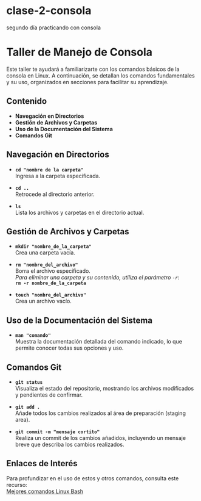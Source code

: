 # clase-2-consola
segundo día practicando con consola

# Taller de Manejo de Consola

Este taller te ayudará a familiarizarte con los comandos básicos de la consola en Linux. A continuación, se detallan los comandos fundamentales y su uso, organizados en secciones para facilitar su aprendizaje.

## Contenido

- **Navegación en Directorios**
- **Gestión de Archivos y Carpetas**
- **Uso de la Documentación del Sistema**
- **Comandos Git**

## Navegación en Directorios

- **`cd "nombre de la carpeta"`**  
  Ingresa a la carpeta especificada.

- **`cd ..`**  
  Retrocede al directorio anterior.

- **`ls`**  
  Lista los archivos y carpetas en el directorio actual.

## Gestión de Archivos y Carpetas

- **`mkdir "nombre_de_la_carpeta"`**  
  Crea una carpeta vacía.

- **`rm "nombre_del_archivo"`**  
  Borra el archivo especificado.  
  *Para eliminar una carpeta y su contenido, utiliza el parámetro `-r`:*  
  **`rm -r nombre_de_la_carpeta`**

- **`touch "nombre_del_archivo"`**  
  Crea un archivo vacío.

## Uso de la Documentación del Sistema

- **`man "comando"`**  
  Muestra la documentación detallada del comando indicado, lo que permite conocer todas sus opciones y uso.

## Comandos Git

- **`git status`**  
  Visualiza el estado del repositorio, mostrando los archivos modificados y pendientes de confirmar.

- **`git add .`**  
  Añade todos los cambios realizados al área de preparación (staging area).

- **`git commit -m "mensaje cortito"`**  
  Realiza un commit de los cambios añadidos, incluyendo un mensaje breve que describa los cambios realizados.

## Enlaces de Interés

Para profundizar en el uso de estos y otros comandos, consulta este recurso:  
[Mejores comandos Linux Bash](https://sanchezcorbalan.es/mejores-comandos-linux-bash/)